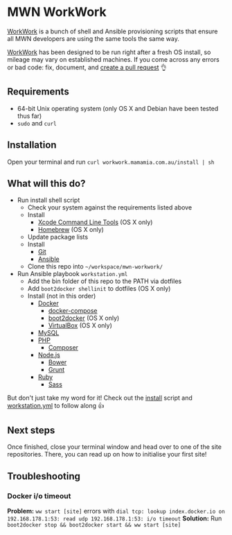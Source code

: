 # MWN WorkWork
[WorkWork](https://soundcloud.com/subpop/clipping-work-work-feat-cocc) is a bunch of shell and Ansible provisioning scripts that ensure all MWN developers are using the same tools the same way.

[WorkWork](http://www.myinstants.com/media/sounds/wc3-peon-says-work-work-only-.mp3) has been designed to be run right after a fresh OS install, so mileage may vary on established machines. If you come across any errors or bad code: fix, document, and [create a pull request](https://help.github.com/articles/creating-a-pull-request/) :ok_hand:

## Requirements

* 64-bit Unix operating system (only OS X and Debian have been tested thus far)
* `sudo` and `curl`

## Installation
Open your terminal and run `curl workwork.mamamia.com.au/install | sh`

## What will this do?
* Run install shell script
  * Check your system against the requirements listed above
  * Install
    * [Xcode Command Line Tools](https://developer.apple.com/xcode/downloads/) (OS X only)
    * [Homebrew](http://brew.sh/) (OS X only)
  * Update package lists
  * Install
    * [Git](http://git-scm.com/downloads/)
    * [Ansible](http://docs.ansible.com/intro_installation.html)
  * Clone this repo into `~/workspace/mwn-workwork/`
* Run Ansible playbook `workstation.yml`
  * Add the bin folder of this repo to the PATH via dotfiles
  * Add `boot2docker shellinit` to dotfiles (OS X only)
  * Install (not in this order)
    * [Docker](https://docs.docker.com/installation/)
      * [docker-compose](http://docs.docker.com/compose/install/)
      * [boot2docker](http://boot2docker.io/) (OS X only)
      * [VirtualBox](https://www.virtualbox.org/wiki/Downloads/) (OS X only)
    * [MySQL](http://dev.mysql.com/downloads/installer/)
    * [PHP](http://php.net/downloads.php)
      * [Composer](https://getcomposer.org/download/)
    * [Node.js](http://nodejs.org/download/)
      * [Bower](http://bower.io/#install-bower)
      * [Grunt](http://gruntjs.com/getting-started/)
    * [Ruby](https://www.ruby-lang.org/en/documentation/installation/)
      * [Sass](http://sass-lang.com/install/)

But don't just take my word for it! Check out the [install](https://raw.githubusercontent.com/mamamia/mwn-workwork/master/install) script and [workstation.yml](https://raw.githubusercontent.com/mamamia/mwn-workwork/master/ansible/workstation.yml) to follow along :thumbsup:

## Next steps
Once finished, close your terminal window and head over to one of the site repositories. There, you can read up on how to initialise your first site!

## Troubleshooting
### Docker i/o timeout
**Problem:** `ww start [site]` errors with `dial tcp: lookup index.docker.io on 192.168.178.1:53: read udp 192.168.178.1:53: i/o timeout`
**Solution:** Run `boot2docker stop && boot2docker start && ww start [site]`
